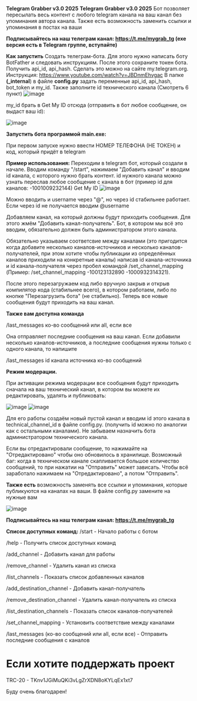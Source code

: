 **Telegram Grabber v3.0 2025**
**Telegram Grabber v3.0 2025**
Бот позволяет пересылать весь контент с любого telegram канала на ваш канал без упоминания автора канала. Также есть возможность заменить ссылки и упоминания в постах на ваши

**Подписывайтесь на наш телеграм канал: https://t.me/mygrab_tg (exe версия есть в Telegram группе, вступайте)**


**Как запустить**
Создать телеграм-бота. Для этого нужно написать боту BotFather и следовать инструкциям. После этого сохраните токен бота.
Получить api_id, api_hash. Сделать это можно на сайте my.telegram.org. Инструкция: https://www.youtube.com/watch?v=JBDnmEhvgac
В папке **(_internal**) в файле **config.py** задать переменные api_id, api_hash, bot_token и my_id. Также заполните id технического канала (Смотреть 6 пункт)
![image](https://github.com/user-attachments/assets/ed440cc8-a687-4d1c-84f5-cdae1d3e7587)


my_id брать в Get My ID отсюда (отправить в бот любое сообщение, он выдаст ваш id):

![image](https://github.com/user-attachments/assets/bb57b2c6-a13a-4b5e-b907-fee5e36e4512)


**Запустить бота программой main.exe:**

При первом запуске нужно ввести НОМЕР ТЕЛЕФОНА (НЕ ТОКЕН) и код, который придёт в telegram

**Пример использования:**
Переходим в telegram бот, который создали в начале. Вводим команду "/start", нажимаем "Добавить канал" и вводим id канала, с которого нужно брать контент. id нужного канала можно узнать переслав любое сообщение с канала в бот (пример id для каналов: -1001009232144) Get My ID ![image](https://github.com/user-attachments/assets/123593a6-44c8-43c3-8897-0d728bcef7e8)

Можно вводить и username через "@", но через id стабильнее работает. Если через id не получается вводим @username

Добавляем канал, на который должны будут приходить сообщения. Для этого жмём "Добавить канал-получатель". Бот, в котором мы всё это вводим, обязательно должен быть администратором этого канала.

Обязательно указываем соответсвие между каналами (это пригодится когда добавите несколько каналов-источников и несколько каналов-получателей, при этом хотите чтобы публикации из определённых каналов приходили на конкретные каналы) написав id канала-источника и id канала-получателя через пробел командой /set_channel_mapping (Пример: /set_channel_mapping -100123132890 -1000932314321).

После этого перезагружаем код либо вручную закрыв и открыв компилятор кода (стабильнее всего), в котором работаем, либо по кнопке "Перезагрузить бота" (не стабильно). Теперь все новые сообщения будут приходить на ваш канал.

**Также вам доступна команда**

/last_messages ко-во сообщений или all, если все

Она отправляет последние сообщения на ваш канал. Если добавили несколько каналов-источников, а последние сообщения нужны только с одного канала, то напишите

/last_messages id канала источника ко-во сообщений

**Режим модерации.**

При активации режима модерации все сообщения будут приходить сначала на ваш технический канал, в котором вы можете их редактировать, удалять и публиковать:

![image](https://github.com/user-attachments/assets/95ca05e7-2a4a-4caf-9c44-ff689bafba64)
![image](https://github.com/user-attachments/assets/e9882491-a306-438d-a870-ce1349f2f74c)


Для его работы создаём новый пустой канал и вводим id этого канала в technical_channel_id в файле config.py. (получить id можно по аналогии как с остальными каналами). Не забываем назначить бота администратором технического канала.

Если вы отредактировали сообщение, то нажимайте на "Отредактировано" чтобы оно обновилось в хранилище. Возможный баг: когда в техническом канале скапливается большое количество сообщений, то при нажатии на "Отправить" может зависать. Чтобы всё заработало нажимаем на "Отредактировано", а потом "Отправить".

**Также есть** возможность заменять все ссылки и упоминания, которые публикуются на каналах на ваши. В файле config.py замените на нужные вам

![image](https://github.com/user-attachments/assets/0d3826e9-64f7-470a-84ca-f2ad663b08dc)


**Подписывайтесь на наш телеграм канал: https://t.me/mygrab_tg**

**Список доступных команд:**
/start - Начало работы с ботом

/help - Получить список доступных команд

/add_channel - Добавить канал для работы

/remove_channel - Удалить канал из списка

/list_channels - Показать список добавленных каналов

/add_destination_channel - Добавить канал-получатель

/remove_destination_channel - Удалить канал-получатель из списка

/list_destination_channels - Показать список каналов-получателей

/set_channel_mapping - Установить соответствие между каналами

/last_messages (ко-во сообщений или all, если все) - Отправить последние сообщения с каналов

# Если хотите поддержать проект

TRC-20 - TKnv1JGiMuQKi3vLgZrXDN8oKYLqEx1xt7

Буду очень благодарен!
